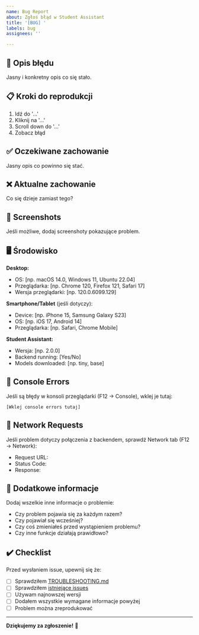 ```yaml
---
name: Bug Report
about: Zgłoś błąd w Student Assistant
title: '[BUG] '
labels: bug
assignees: ''

---
```


## 🐛 Opis błędu

Jasny i konkretny opis co się stało.

## 📋 Kroki do reprodukcji

1. Idź do '...'
2. Kliknij na '...'
3. Scroll down do '...'
4. Zobacz błąd

## ✅ Oczekiwane zachowanie

Jasny opis co powinno się stać.

## ❌ Aktualne zachowanie

Co się dzieje zamiast tego?

## 📸 Screenshots

Jeśli możliwe, dodaj screenshoty pokazujące problem.

## 🖥️ Środowisko

**Desktop:**
- OS: [np. macOS 14.0, Windows 11, Ubuntu 22.04]
- Przeglądarka: [np. Chrome 120, Firefox 121, Safari 17]
- Wersja przeglądarki: [np. 120.0.6099.129]

**Smartphone/Tablet** (jeśli dotyczy):
- Device: [np. iPhone 15, Samsung Galaxy S23]
- OS: [np. iOS 17, Android 14]
- Przeglądarka: [np. Safari, Chrome Mobile]

**Student Assistant:**
- Wersja: [np. 2.0.0]
- Backend running: [Yes/No]
- Models downloaded: [np. tiny, base]

## 📝 Console Errors

Jeśli są błędy w konsoli przeglądarki (F12 → Console), wklej je tutaj:

```
[Wklej console errors tutaj]
```

## 📱 Network Requests

Jeśli problem dotyczy połączenia z backendem, sprawdź Network tab (F12 → Network):
- Request URL: 
- Status Code:
- Response:

## 🔄 Dodatkowe informacje

Dodaj wszelkie inne informacje o problemie:
- Czy problem pojawia się za każdym razem?
- Czy pojawiał się wcześniej?
- Czy coś zmieniałeś przed wystąpieniem problemu?
- Czy inne funkcje działają prawidłowo?

## ✔️ Checklist

Przed wysłaniem issue, upewnij się że:

- [ ] Sprawdziłem [TROUBLESHOOTING.md](../TROUBLESHOOTING.md)
- [ ] Sprawdziłem [istniejące issues](https://github.com/himusuwu/student_asystent/issues)
- [ ] Używam najnowszej wersji
- [ ] Dodałem wszystkie wymagane informacje powyżej
- [ ] Problem można zreprodukować

---

**Dziękujemy za zgłoszenie!** 🙏
